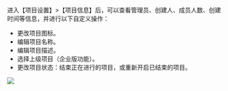 进入【项目设置】>【项目信息】后，可以查看管理员、创建人、成员人数、创建时间等信息，并进行以下自定义操作：
- 更改项目图标。
- 编辑项目名称。
- 编辑项目描述。
- 选择上级项目（企业版功能）。
- 更改项目状态：结束正在进行的项目，或重新开启已结束的项目。

![](https://main.qcloudimg.com/raw/e0ea3d06a8b47dd2fde9c25bdd828e1d.png)
